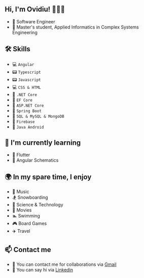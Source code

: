 
## Hi, I'm Ovidiu! 👋👋👋

* 🏢 Software Engineer
* 🏫 Master's student, Applied Informatics in Complex Systems Engineering

## 🛠 Skills
* 💻 `Angular`
* 📟 `Typescript`
* 📟 `Javascript`
* 💻 `CSS & HTML`
* 📘 `.NET Core`
* 🔦 `EF Core`
* 🔦 `ASP.NET Core`
* 📕 `Spring Boot`
* 📙 `SQL & MySQL & MongoDB`
* 📙 `Firebase`
* 📱 `Java Android `
## 🧠 I'm currently learning
* 🚀 Flutter
* 🚀 Angular Schematics


## 🌍 In my spare time, I enjoy
* 🎵 Music
* 🏂 Snowboarding
* 📒 Science & Technology
* 🎦 Movies
* 🏊 Swimming
* 🎮 Board Games
* ✈️ Travel

## 📫 Contact me
* 📧 You can contact me for collaborations via [Gmail](https://mail.google.com/mail/?view=cm&fs=1&to=piciorus.ovidiu.mihai@gmail.com)
* 📮 You can say hi via [Linkedin](https://www.linkedin.com/in/ovidiu-mihai-picioru%C8%99-a0793b19b/)
